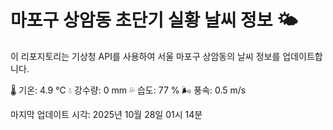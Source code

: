 
# 마포구 상암동 초단기 실황 날씨 정보 🌤️

이 리포지토리는 기상청 API를 사용하여 서울 마포구 상암동의 날씨 정보를 업데이트합니다. 

🌡️ 기온: 4.9 ℃
💧 강수량: 0 mm
💦 습도: 77 %
🌬️ 풍속: 0.5 m/s

마지막 업데이트 시각: 2025년 10월 28일 01시 14분    
